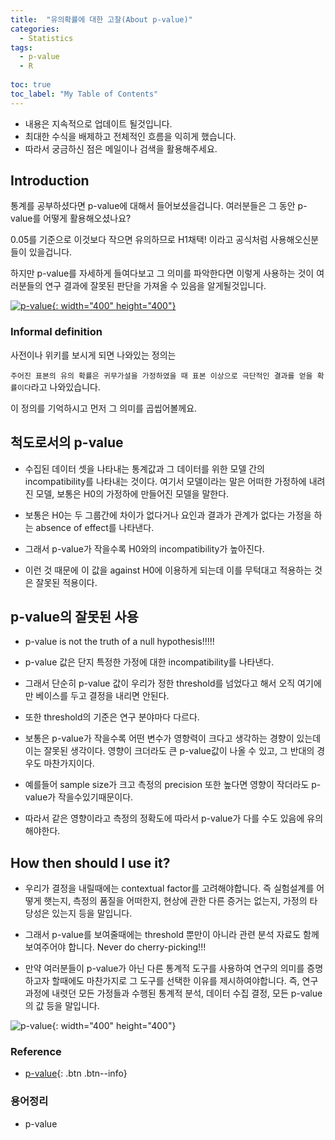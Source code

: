 ```yaml
---
title:  "유의확률에 대한 고찰(About p-value)"
categories:
  - Statistics
tags:
  - p-value
  - R
  
toc: true
toc_label: "My Table of Contents"
---
```

* 내용은 지속적으로 업데이트 될것입니다.
* 최대한 수식을 배제하고 전체적인 흐름을 익히게 했습니다.
* 따라서 궁금하신 점은 메일이나 검색을 활용해주세요.

## Introduction

통계를 공부하셨다면 p-value에 대해서 들어보셨을겁니다. 여러분들은 그 동안 p-value를 어떻게 활용해오셨나요? 

0.05를 기준으로 이것보다 작으면 유의하므로 H1채택! 이라고 공식처럼 사용해오신분들이 있을겁니다.

하지만 p-value를 자세하게 들여다보고 그 의미를 파악한다면 이렇게 사용하는 것이 여러분들의 연구 결과에 잘못된 판단을 가져올 수 있음을 알게될것입니다.

[![p-value](https://sciencebasedmedicine.org/wp-content/uploads/2017/08/p_value.png){: width="400" height="400"}](https://sciencebasedmedicine.org/wp-content/uploads/2017/08/p_value.png)

### Informal definition
사전이나 위키를 보시게 되면 나와있는 정의는 

`주어진 표본의 유의 확률은 귀무가설을 가정하였을 때 표본 이상으로 극단적인 결과를 얻을 확률이다`라고 나와있습니다.

이 정의를 기억하시고 먼저 그 의미를 곱씹어볼께요.

## 척도로서의 p-value

* 수집된 데이터 셋을 나타내는 통계값과 그 데이터를 위한 모델 간의 incompatibility를 나타내는 것이다. 여기서 모델이라는 말은 어떠한 가정하에 내려진 모델, 보통은 H0의 가정하에 만들어진 모델을 말한다.

* 보통은 H0는 두 그룹간에 차이가 없다거나 요인과 결과가 관계가 없다는 가정을 하는 absence of effect를 나타낸다.

* 그래서 p-value가 작을수록 H0와의 incompatibility가 높아진다.

* 이런 것 때문에 이 값을 against  H0에 이용하게 되는데 이를 무턱대고 적용하는 것은 잘못된 적용이다.

## p-value의 잘못된 사용

* p-value is not the truth of a null hypothesis!!!!!

* p-value 값은 단지 특정한 가정에 대한 incompatibility를 나타낸다.

* 그래서 단순히 p-value 값이 우리가 정한 threshold를 넘었다고 해서 오직 여기에만 베이스를 두고 결정을 내리면 안된다.

* 또한 threshold의 기준은 연구 분야마다 다르다.

* 보통은 p-value가 작을수록 어떤 변수가 영향력이 크다고 생각하는 경향이 있는데 이는 잘못된 생각이다. 영향이 크더라도 큰 p-value값이 나올 수 있고, 그 반대의 경우도 마찬가지이다.

* 예를들어 sample size가 크고 측정의 precision 또한 높다면 영향이 작더라도 p-value가 작을수있기때문이다.

* 따라서 같은 영향이라고 측정의 정확도에 따라서 p-value가 다를 수도 있음에 유의해야한다.

## How then should I use it?

* 우리가 결정을 내릴때에는 contextual factor를 고려해야합니다. 즉 실험설계를 어떻게 햇는지, 측정의 품질을 어떠한지, 현상에 관한 다른 증거는 없는지, 가정의 타당성은 있는지 등을 말입니다.

* 그래서 p-value를 보여줄때에는 threshold 뿐만이 아니라 관련 분석 자료도 함께 보여주어야 합니다. Never do cherry-picking!!!

* 만약 여러분들이 p-value가 아닌 다른 통계적 도구를 사용하여 연구의 의미를 증명하고자 할때에도 마찬가지로 그 도구를 선택한 이유를 제시하여야합니다. 즉, 연구과정에 내렷던 모든 가정들과 수행된 통계적 분석, 데이터 수집 결정, 모든 p-value의 값 등을 말입니다.

![p-value](https://upload.wikimedia.org/wikipedia/commons/thumb/3/3a/P-value_in_statistical_significance_testing.svg/400px-P-value_in_statistical_significance_testing.svg.png){: width="400" height="400"}

>
### Reference 
* [p-value](https://ko.wikipedia.org/wiki/%EC%9C%A0%EC%9D%98_%ED%99%95%EB%A5%A0){: .btn .btn--info}

>
### 용어정리 
* p-value
